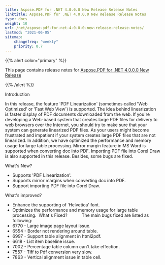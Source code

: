 ```yaml
---
title: Aspose.PDF for .NET 4.0.0.0 New Release Release Notes
linktitle: Aspose.PDF for .NET 4.0.0.0 New Release Release Notes
type: docs
weight: 10
url: /net/aspose-pdf-for-net-4-0-0-0-new-release-release-notes/
lastmod: "2021-06-05"
sitemap:
    changefreq: "weekly"
    priority: 0.7
---
```


{{% alert color="primary" %}}

This page contains release notes for [Aspose.PDF for .NET 4.0.0.0 New Release](http://www.aspose.com/downloads/pdf/net/new-releases/aspose.pdf-for-.net-4.0.0.0-new-release/)

{{% /alert %}}

Introduction

In this release, the feature 'PDF Linearization' (sometimes called 'Web Optimized' or 'Fast Web View') is supported. The idea behind linearization is faster display of PDF documents downloaded from the web. If you're developing a Web-based system that creates large PDF files for delivery to web browsers over the Internet, you should try to make sure that your system can generate linearized PDF files. As your users might become frustrated and impatient if your system creates large PDF files that are not linearized. In addition, we have optimized the performance and memory usage for large table processing. Mirror margin feature in MS Word is supported when converting doc into PDF. Importing PDF file into Corel Draw is also supported in this release. Besides, some bugs are fixed. 

What's New?

- Supports 'PDF Linearization'.
- Supports mirror margins when converting doc into PDF.
- Support importing PDF file into Corel Draw. 

What's improved?

- Enhance the supporting of 'Helvetica' font.
- Optimizes the performance and memory usage for large table processing. 
  What's Fixed?
  `      `The main bugs fixed are listed as following:
- 6770 - Large image page layout issue.
- 6554 - Border not rendering around table.
- 6997 - Support table alignment in html2pdf.
- 6618 - List item baseline issue.
- 7002 - Percentage table column can't take effection.
- 7557 - Tiff to Pdf conversion very slow.
- 7863 - Vertical alignment issue in table cell.
